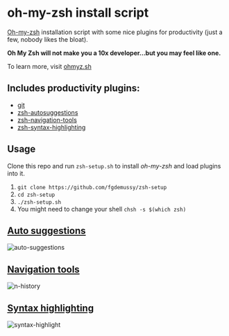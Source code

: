 # oh-my-zsh install script
[Oh-my-zsh](https://github.com/ohmyzsh/ohmyzsh) installation script with some nice plugins for productivity (just a few, nobody likes the bloat).

**Oh My Zsh will not make you a 10x developer...but you may feel like one.**

To learn more, visit [ohmyz.sh](https://ohmyz.sh)
## Includes productivity plugins:
- [git](https://github.com/ohmyzsh/ohmyzsh/tree/master/plugins/git)
- [zsh-autosuggestions](https://github.com/zsh-users/zsh-autosuggestions)
- [zsh-navigation-tools](https://github.com/psprint/zsh-navigation-tools)
- [zsh-syntax-highlighting](https://github.com/zsh-users/zsh-syntax-highlighting)

## Usage
Clone this repo and run `zsh-setup.sh` to install *oh-my-zsh* and load plugins into it.
1. `git clone https://github.com/fgdemussy/zsh-setup`
2. `cd zsh-setup`
3. `./zsh-setup.sh`
4. You might need to change your shell `chsh -s $(which zsh)`
## [Auto suggestions](https://github.com/zsh-users/zsh-autosuggestions)
![auto-suggestions](https://asciinema.org/a/37390.png)
## [Navigation tools](https://github.com/psprint/zsh-navigation-tools)
![n-history](http://imageshack.com/a/img921/5046/bqr0mk.png)

## [Syntax highlighting](https://github.com/zsh-users/zsh-syntax-highlighting)
![syntax-highlight](https://github.com/zsh-users/zsh-syntax-highlighting/blob/master/images/after1.png)